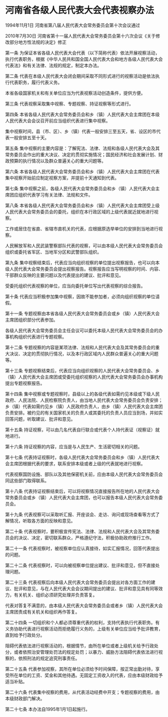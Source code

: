 # 河南省各级人民代表大会代表视察办法

1994年11月1日 河南省第八届人民代表大会常务委员会第十次会议通过

2010年7月30日 河南省第十一届人民代表大会常务委员会第十六次会议《关于修改部分地方性法规的决定》修正

<!-- INFO END -->

第一条 为保证本省各级人民代表大会代表（以下简称代表）依法开展视察活动，执行代表职务，根据《中华人民共和国全国人民代表大会和地方各级人民代表大会代表法》和有关法律、法规的规定，制定本办法。

第二条 代表在本级人民代表大会闭会期间采取不同形式进行的视察活动是依法执行代表职务，履行代表义务。

本省各级国家机关和有关单位应当为代表视察活动创造条件，提供方便。

第三条 代表视察采取集中视察、专题视察、持证视察等形式进行。

第四条 本省各级人民代表大会常务委员会和乡（镇）人民代表大会主席团在本级人民代表大会会议召开前应当组织代表进行集中视察。

集中视察时间，县（市、区）、乡（镇）代表一般安排三至五天，省、设区的市代表一般安排五至十天。

第五条 集中视察的主要内容是：了解宪法、法律、法规和各级人民代表大会及其常务委员会作出的重大决议、决定的贯彻实施情况；国民经济和社会发展计划、财政预算的执行情况以及群众普遍关心的重大问题等。

第六条 本省各级人民代表大会常务委员会和乡（镇）人民代表大会主席团在代表集中视察开始前应制定视察方案，并提前十天通知到代表。

第七条 集中视察之前，各级人民代表大会常务委员会和乡（镇）人民代表大会主席团应组织代表学习有关法律、法规和文件。

第八条 本省各级人民代表大会常务委员会和乡（镇）人民代表大会主席团受上级人民代表大会常务委员会的委托，组织在本行政区域的上级代表就近就地进行视察。

工作或居住在省直、省辖市直机关的代表，应根据原选举单位的安排到当地进行视察。

人民解放军和人民武装警察部队代表的视察，可以由本级人民代表大会常务委员会组织或委托省军区、当地军分区和武警部队组织。

第九条 集中视察结束后，代表应当向组织视察的单位提出视察报告，也可以向本级人民代表大会常务委员会提出视察报告。视察报告应当写明视察的时间、内容、干部群众反映的主要问题以及代表提出的建议、批评和意见。

受委托组织代表视察的单位，应当向委托单位写出代表视察的综合报告。

第十条 代表应当积极参加集中视察，因故不能参加者，必须向组织视察的单位请假。

第十一条 专题视察由本省各级人民代表大会常务委员会或乡（镇）人民代表大会主席团组织部分代表参加。

各级人民代表大会常务委员会主任会议可以委托本级人民代表大会常务委员会的办事机构组织代表进行专题视察。

第十二条 专题视察的内容是某项法律、法规和人民代表大会及其常务委员会的重大决议、决定的贯彻执行情况，以及本行政区域内人民群众普遍关心的重大问题等。

第十三条 专题视察结束后，代表应当向组织视察的人民代表大会常务委员会、乡（镇）人民代表大会主席团或受委托组织视察的人民代表大会常务委员会办事机构提出专题视察报告。

第十四条 集中视察或专题视察时，县级以上的各级代表如需约见本级或下级人民政府、人民法院、人民检察院负责人，由当地人民代表大会常务委员会负责安排；乡（镇）代表如需约见乡（镇）人民政府负责人，由乡（镇）人民代表大会主席团负责安排。被约见的有关国家机关的负责人或其委托的负责人员应当到场，并如实回答问题，听取建议、批评和意见。

第十五条 持证视察，可以由几名代表自行联合或代表个人持代表证（视察证）就地进行。

第十六条 持证视察的内容，应当是与人民生产、生活密切相关的问题。

第十七条 代表持证视察时，各级人民代表大会常务委员会和乡（镇）人民代表大会主席团根据代表的要求，联系安排本级或者上级的代表就地进行视察。

代表视察国防设施、部队以及其他保密机关前，应由本级人民代表大会常务委员会同这些部门取得联系。

第十八条 代表持证视察结束后，可以将视察情况直接报告所在地的人民代表大会常务委员会或乡（镇）人民代表大会主席团，也可以报告本级人民代表大会常务委员会。

第十九条 代表视察可以采取听汇报、开座谈会、走访、询问或现场查看等方式了解情况，听取各方面的反映和意见。

第二十条 代表视察时，要积极宣传宪法、法律、法规和人民代表大会及其常务委员会的决议、决定，密切联系群众，严格遵纪守法，积极协助政府推行工作。

第二十一条 代表视察时，被视察单位应认真接待，如实汇报情况，回答代表提出的问题。

第二十二条 代表视察时，可以向被视察单位提出建议、批评和意见，但不直接处理问题。

第二十三条 代表视察后向本级人民代表大会常务委员会提出对各方面工作的建议、批评和意见，与在人民代表大会会议期间提出的建议、批评和意见具有同等效力，有关机关、组织必须研究处理并负责答复。

代表对答复不满意的，由本级人民代表大会常务委员会或者乡（镇）人民代表大会主席团责成有关机关和组织再作答复。

第二十四条 一切组织和个人都必须尊重代表的权利，支持代表执行代表职务。有义务协助代表进行视察活动而拒绝履行义务的，上级有关单位应当给予批评教育，直到给予行政处分。

阻碍代表依法进行视察活动的，根据情节，由所在单位或者上级机关给予行政处分，或者依照治安管理处罚法的规定处罚；以暴力、威胁方法阻碍代表依法进行视察的，依照刑法的规定追究刑事责任。

第二十五条 代表参加视察，其所在单位必须给予时间保障，按正常出勤对待，享受所在单位的工资、奖金和其他待遇。无固定工资收入的代表，应由本级财政给予适当补贴。

第二十六条 代表集中视察的费用，从代表活动经费中开支；专题视察的费用，由本级财政部门解决。

第二十七条 本办法自1995年1月1日起施行。